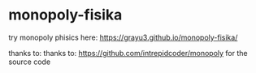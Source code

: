 # monopoly-fisika

try monopoly phisics here: https://grayu3.github.io/monopoly-fisika/

thanks to: thanks to: https://github.com/intrepidcoder/monopoly
for the source code
